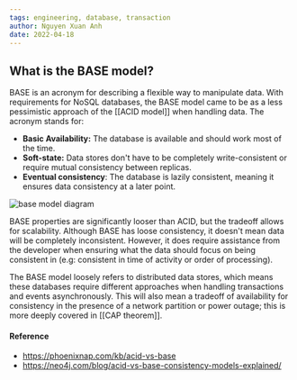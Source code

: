 ```yaml
---
tags: engineering, database, transaction
author: Nguyen Xuan Anh
date: 2022-04-18
---
```


## What is the BASE model?

BASE is an acronym for describing a flexible way to manipulate data. With requirements for NoSQL databases, the BASE model came to be as a less pessimistic approach of the [[ACID model]] when handling data. The acronym stands for:

- **Basic Availability:** The database is available and should work most of the time.
- **Soft-state:** Data stores don't have to be completely write-consistent or require mutual consistency between replicas.
- **Eventual consistency**: The database is lazily consistent, meaning it ensures data consistency at a later point.

![base model diagram](https://phoenixnap.com/kb/wp-content/uploads/2021/04/base-acronym.png)

BASE properties are significantly looser than ACID, but the tradeoff allows for scalability. Although BASE has loose consistency, it doesn't mean data will be completely inconsistent. However, it does require assistance from the developer when ensuring what the data should focus on being consistent in (e.g: consistent in time of activity or order of processing).

The BASE model loosely refers to distributed data stores, which means these databases require different approaches when handling transactions and events asynchronously. This will also mean a tradeoff of availability for consistency in the presence of a network partition or power outage; this is more deeply covered in [[CAP theorem]].

#### Reference

- https://phoenixnap.com/kb/acid-vs-base
- https://neo4j.com/blog/acid-vs-base-consistency-models-explained/
